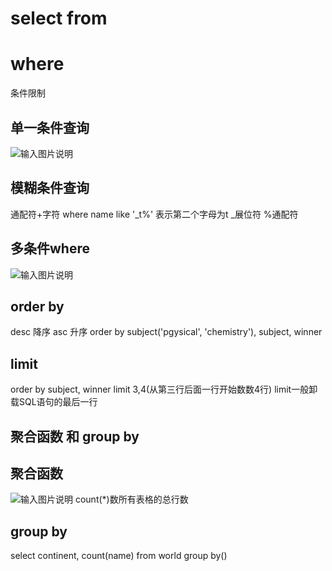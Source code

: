 # select from

# where
条件限制
## 单一条件查询
![输入图片说明](/imgs/2025-09-03/99J6KfUBC2CQfbyg.png)

## 模糊条件查询
通配符+字符
where name like '_t%'
表示第二个字母为t
_展位符 %通配符

## 多条件where
![输入图片说明](/imgs/2025-09-03/XJadPgsXhyd2n4zx.png)

## order by
desc 降序
asc 升序
order by subject('pgysical', 'chemistry'), subject, winner

## limit

order by subject, winner
limit 3,4(从第三行后面一行开始数数4行)
limit一般卸载SQL语句的最后一行

## 聚合函数 和 group by

## 聚合函数
![输入图片说明](/imgs/2025-09-03/zak0VD7BHlYmw1wp.png)
count(*)数所有表格的总行数

## group by

select continent, count(name) 
from world
group by()
<!--stackedit_data:
eyJoaXN0b3J5IjpbLTIwNzAzNTQ4MjIsLTE4NTA0MDE3NzAsOT
M4NTczNDM1LDIxNDY4MjExMjUsLTE1NTIyNTI4MDAsLTI3OTAz
NTcyOSwyOTQxMTkyOTcsNDQwOTA1NjE5XX0=
-->